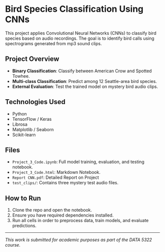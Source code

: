 # Bird Species Classification Using CNNs

This project applies Convolutional Neural Networks (CNNs) to classify bird species based on audio recordings. The goal is to identify bird calls using spectrograms generated from mp3 sound clips.

## Project Overview

- **Binary Classification**: Classify between American Crow and Spotted Towhee.
- **Multi-class Classification**: Predict among 12 Seattle-area bird species.
- **External Evaluation**: Test the trained model on mystery bird audio clips.

## Technologies Used

- Python
- TensorFlow / Keras
- Librosa
- Matplotlib / Seaborn
- Scikit-learn

## Files

- `Project_3_Code.ipynb`: Full model training, evaluation, and testing notebook.
- `Project_3_Code.html`: Markdown Notebook.
- `Report CNN.pdf`: Detailed Report on Project
- `test_clips/`: Contains three mystery test audio files.

## How to Run

1. Clone the repo and open the notebook.
2. Ensure you have required dependencies installed.
3. Run all cells in order to preprocess data, train models, and evaluate predictions.

---

*This work is submitted for academic purposes as part of the DATA 5322 course.*
